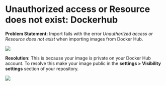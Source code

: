# Unauthorized access or Resource does not exist: Dockerhub

**Problem Statement:** Import fails with the error _Unauthorized access or Resource does not exist_ when importing images from Docker Hub.

![](../../../../.gitbook/assets/screen-shot-2021-04-28-at-2.13.11-am.png)

**Resolution:** This is because your image is private on your Docker Hub account. To resolve this make your image public in the **settings > Visibility settings** section of your repository.

![](../../../../.gitbook/assets/screen-shot-2021-04-28-at-2.24.55-am.png)

